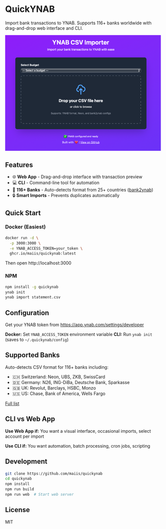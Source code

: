 # QuickYNAB

Import bank transactions to YNAB. Supports 116+ banks worldwide with drag-and-drop web interface and CLI.

![QuickYNAB Web Interface](screenshot.png)

## Features

- 🌐 **Web App** - Drag-and-drop interface with transaction preview
- 💻 **CLI** - Command-line tool for automation
- 🏦 **116+ Banks** - Auto-detects format from 25+ countries ([bank2ynab](https://github.com/bank2ynab/bank2ynab))
- 🔒 **Smart Imports** - Prevents duplicates automatically

## Quick Start

### Docker (Easiest)

```bash
docker run -d \
  -p 3000:3000 \
  -e YNAB_ACCESS_TOKEN=your_token \
  ghcr.io/maiis/quickynab:latest
```

Then open http://localhost:3000

### NPM

```bash
npm install -g quickynab
ynab init
ynab import statement.csv
```

## Configuration

Get your YNAB token from https://app.ynab.com/settings/developer

**Docker:** Set `YNAB_ACCESS_TOKEN` environment variable
**CLI:** Run `ynab init` (saves to `~/.quickynab/config`)

## Supported Banks

Auto-detects CSV format for 116+ banks including:

- 🇨🇭 Switzerland: Neon, UBS, ZKB, SwissCard
- 🇩🇪 Germany: N26, ING-DiBa, Deutsche Bank, Sparkasse
- 🇬🇧 UK: Revolut, Barclays, HSBC, Monzo
- 🇺🇸 US: Chase, Bank of America, Wells Fargo

[Full list](https://github.com/bank2ynab/bank2ynab/blob/master/bank2ynab.conf)

## CLI vs Web App

**Use Web App if:** You want a visual interface, occasional imports, select account per import

**Use CLI if:** You want automation, batch processing, cron jobs, scripting

## Development

```bash
git clone https://github.com/maiis/quickynab
cd quickynab
npm install
npm run build
npm run web  # Start web server
```

## License

MIT
